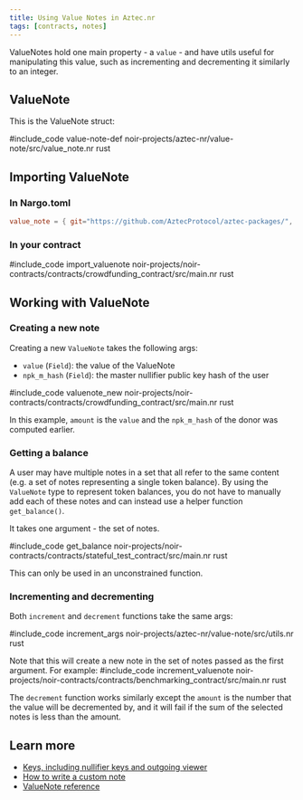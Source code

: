 ```yaml
---
title: Using Value Notes in Aztec.nr
tags: [contracts, notes]
---
```


ValueNotes hold one main property - a `value` - and have utils useful for manipulating this value, such as incrementing and decrementing it similarly to an integer.

## ValueNote

This is the ValueNote struct:

#include_code value-note-def noir-projects/aztec-nr/value-note/src/value_note.nr rust

## Importing ValueNote

### In Nargo.toml

```toml
value_note = { git="https://github.com/AztecProtocol/aztec-packages/", tag="#include_aztec_version", directory="noir-projects/aztec-nr/value-note" }
```

### In your contract

#include_code import_valuenote noir-projects/noir-contracts/contracts/crowdfunding_contract/src/main.nr rust

## Working with ValueNote

### Creating a new note

Creating a new `ValueNote` takes the following args:

- `value` (`Field`): the value of the ValueNote
- `npk_m_hash` (`Field`): the master nullifier public key hash of the user

#include_code valuenote_new noir-projects/noir-contracts/contracts/crowdfunding_contract/src/main.nr rust

In this example, `amount` is the `value` and the `npk_m_hash` of the donor was computed earlier.

### Getting a balance

A user may have multiple notes in a set that all refer to the same content (e.g. a set of notes representing a single token balance). By using the `ValueNote` type to represent token balances, you do not have to manually add each of these notes and can instead use a helper function `get_balance()`.

It takes one argument - the set of notes.

#include_code get_balance noir-projects/noir-contracts/contracts/stateful_test_contract/src/main.nr rust

This can only be used in an unconstrained function.

### Incrementing and decrementing

Both `increment` and `decrement` functions take the same args:

#include_code increment_args noir-projects/aztec-nr/value-note/src/utils.nr rust

Note that this will create a new note in the set of notes passed as the first argument.
For example:
#include_code increment_valuenote noir-projects/noir-contracts/contracts/benchmarking_contract/src/main.nr rust

The `decrement` function works similarly except the `amount` is the number that the value will be decremented by, and it will fail if the sum of the selected notes is less than the amount.

## Learn more

- [Keys, including nullifier keys and outgoing viewer](../../../../../aztec/concepts/accounts/keys.md)
- [How to write a custom note](./custom_note.md)
- [ValueNote reference](../../../../../reference/developer_references/smart_contract_reference/aztec-nr/value-note/value_note.md)
